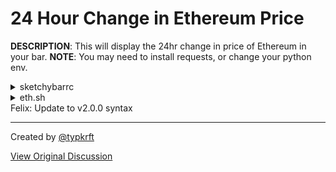 # 24 Hour Change in Ethereum Price

__DESCRIPTION__: This will display the 24hr change in price of Ethereum in your bar.
__NOTE__: You may need to install requests, or change your python env.

<details>
   <summary>sketchybarrc</summary>

## sketchybarrc
```SHELL
sketchybar -m --add item eth right \
              --set eth icon=ﲹ \
              --set eth update_freq=20 \
              --set eth script="~/.config/sketchybar/plugins/eth.sh"
```
</details>

<details>
   <summary>eth.sh</summary>

```PYTHON
#!/usr/bin/env python3

import requests
import os

response = requests.get('https://api.gemini.com/v1/pricefeed')
jsonResponse = response.json()

for i in jsonResponse:
    if i["pair"] == "BTCUSD":
        percentChange = str(round((float(i["percentChange24h"]) * 100), 2))
        os.system('sketchybar -m --set eth label='+ percentChange + '%')
        break
```
</details>
Felix: Update to v2.0.0 syntax

---

Created by [@typkrft](https://github.com/typkrft)

[View Original Discussion](https://github.com/FelixKratz/SketchyBar/discussions/12#discussioncomment-1216030)

